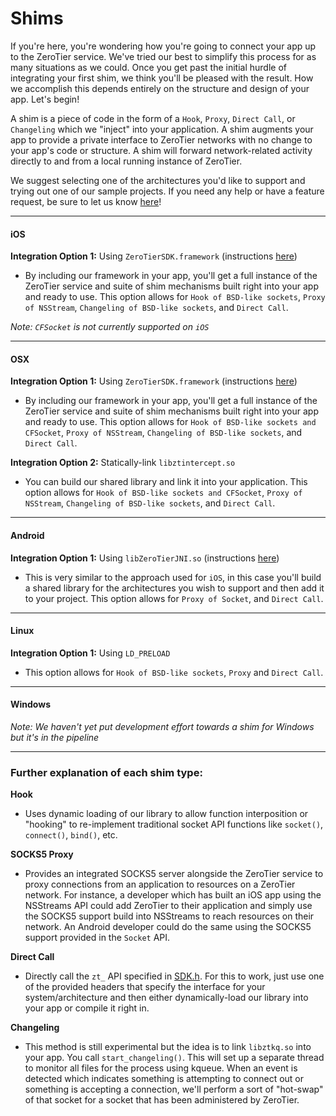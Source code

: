 Shims
====

If you're here, you're wondering how you're going to connect your app up to the ZeroTier service. We've tried our best to simplify this process for as many situations as we could. Once you get past the initial hurdle of integrating your first shim, we think you'll be pleased with the result. How we accomplish this depends entirely on the structure and design of your app. Let's begin!

A shim is a piece of code in the form of a `Hook`, `Proxy`, `Direct Call`, or `Changeling` which we "inject" into your application. A shim augments your app to provide a private interface to ZeroTier networks with no change to your app's code or structure. A shim will forward network-related activity directly to and from a local running instance of ZeroTier.

We suggest selecting one of the architectures you'd like to support and trying out one of our sample projects. If you need any help or have a feature request, be sure to let us know [here](https://www.zerotier.com/community/)!

***
#### iOS

**Integration Option 1:** Using `ZeroTierSDK.framework` (instructions [here](ios_zt_sdk.md))
- By including our framework in your app, you'll get a full instance of the ZeroTier service and suite of shim mechanisms built right into your app and ready to use. This option allows for `Hook of BSD-like sockets`, `Proxy of NSStream`, `Changeling of BSD-like sockets`, and `Direct Call`.

*Note: `CFSocket` is not currently supported on `iOS`*

***
#### OSX

**Integration Option 1:** Using `ZeroTierSDK.framework` (instructions [here](osx_zt_sdk.md))
- By including our framework in your app, you'll get a full instance of the ZeroTier service and suite of shim mechanisms built right into your app and ready to use. This option allows for `Hook of BSD-like sockets and CFSocket`, `Proxy of NSStream`, `Changeling of BSD-like sockets`, and `Direct Call`.

**Integration Option 2:** Statically-link `libztintercept.so`
- You can build our shared library and link it into your application. This option allows for `Hook of BSD-like sockets and CFSocket`, `Proxy of NSStream`, `Changeling of BSD-like sockets`, and `Direct Call`.

***
#### Android

**Integration Option 1:** Using `libZeroTierJNI.so` (instructions [here](android_zt_sdk.md))
- This is very similar to the approach used for `iOS`, in this case you'll build a shared library for the architectures you wish to support and then add it to your project. This option allows for `Proxy of Socket`, and `Direct Call`.

***
#### Linux

**Integration Option 1:** Using `LD_PRELOAD`
- This option allows for `Hook of BSD-like sockets`, `Proxy` and `Direct Call`.

***

#### Windows
*Note: We haven't yet put development effort towards a shim for Windows but it's in the pipeline*

***  

### Further explanation of each shim type:

**Hook**
- Uses dynamic loading of our library to allow function interposition or "hooking" to re-implement traditional socket API functions like `socket()`, `connect()`, `bind()`, etc.

**SOCKS5 Proxy**
- Provides an integrated SOCKS5 server alongside the ZeroTier service to proxy connections from an application to resources on a ZeroTier network. For instance, a developer which has built an iOS app using the NSStreams API could add ZeroTier to their application and simply use the SOCKS5 support build into NSStreams to reach resources on their network. An Android developer could do the same using the SOCKS5 support provided in the `Socket` API.

**Direct Call**
- Directly call the `zt_` API specified in [SDK.h](../src/SDK.h). For this to work, just use one of the provided headers that specify the interface for your system/architecture and then either dynamically-load our library into your app or compile it right in. 

**Changeling**
- This method is still experimental but the idea is to link `libztkq.so` into your app. You call `start_changeling()`. This will set up a separate thread to monitor all files for the process using kqueue. When an event is detected which indicates something is attempting to connect out or something is accepting a connection, we'll perform a sort of "hot-swap" of that socket for a socket that has been administered by ZeroTier.